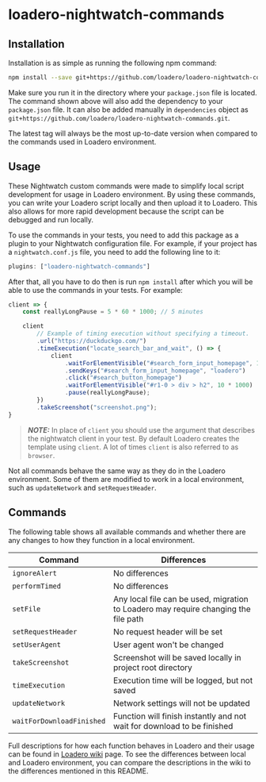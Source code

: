 # loadero-nightwatch-commands

## Installation

Installation is as simple as running the following npm command:

```bash
npm install --save git+https://github.com/loadero/loadero-nightwatch-commands.git
```

Make sure you run it in the directory where your `package.json` file is located.
The command shown above will also add the dependency to your `package.json` file.
It can also be added manually in `dependencies` object as 
`git+https://github.com/loadero/loadero-nightwatch-commands.git`.

The latest tag will always be the most up-to-date version when 
compared to the commands used in Loadero environment.

## Usage

These Nightwatch custom commands were made to simplify local script development 
for usage in Loadero environment. By using these commands, you can write your 
Loadero script locally and then upload it to Loadero. This also allows for more 
rapid development because the script can be debugged and run locally.

To use the commands in your tests, you need to add this package as a plugin to 
your Nightwatch configuration file. For example, if your project has a 
`nightwatch.conf.js` file, you need to add the following line to it:

```javascript
plugins: ["loadero-nightwatch-commands"]
```

After that, all you have to do then is run `npm install` after which you will be
able to use the commands in your tests. For example:

```javascript
client => {
    const reallyLongPause = 5 * 60 * 1000; // 5 minutes

    client
        // Example of timing execution without specifying a timeout.
        .url("https://duckduckgo.com/")
        .timeExecution("locate_search_bar_and_wait", () => {
            client
                .waitForElementVisible("#search_form_input_homepage", 10 * 1000)
                .sendKeys("#search_form_input_homepage", "loadero")
                .click("#search_button_homepage")
                .waitForElementVisible("#r1-0 > div > h2", 10 * 1000)
                .pause(reallyLongPause);
        })
        .takeScreenshot("screenshot.png");
}
```

> **_NOTE:_**  In place of `client` you should use the argument that describes 
> the nightwatch client in your test. By default Loadero creates the template 
> using `client`. A lot of times `client` is also referred to as `browser`.

Not all commands behave the same way as they do in the Loadero environment. 
Some of them are modified to work in a local environment, such as `updateNetwork`
and `setRequestHeader`.

## Commands

The following table shows all available commands and whether there are any 
changes to how they function in a local environment.

| Command                   | Differences                                                                         |
| ------------------------- | ----------------------------------------------------------------------------------- |
| `ignoreAlert`             | No differences                                                                      |
| `performTimed`            | No differences                                                                      |
| `setFile`                 | Any local file can be used, migration to Loadero may require changing the file path |
| `setRequestHeader`        | No request header will be set                                                       |
| `setUserAgent`            | User agent won't be changed                                                         |
| `takeScreenshot`          | Screenshot will be saved locally in project root directory                          |
| `timeExecution`           | Execution time will be logged, but not saved                                        |
| `updateNetwork`           | Network settings will not be updated                                                |
| `waitForDownloadFinished` | Function will finish instantly and not wait for download to be finished             |

Full descriptions for how each function behaves in Loadero and their usage can 
be found in [Loadero wiki](https://wiki.loadero.com/nightwatch/custom-commands/)
page. To see the differences between local and Loadero environment, you can
compare the descriptions in the wiki to the differences mentioned in this README.
